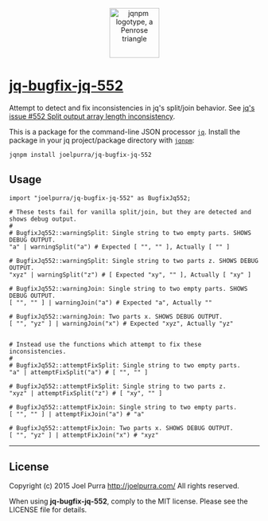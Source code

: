 <p align="center">
  <img src="https://rawgit.com/joelpurra/jqnpm/master/resources/logotype/penrose-triangle.svg" alt="jqnpm logotype, a Penrose triangle" width="100" />
</p>

# [jq-bugfix-jq-552](https://github.com/joelpurra/jq-bugfix-jq-552)

Attempt to detect and fix inconsistencies in jq's split/join behavior. See [jq's issue #552 Split output array length inconsistency](https://github.com/stedolan/jq/issues/552).

This is a package for the command-line JSON processor [`jq`](https://stedolan.github.io/jq/). Install the package in your jq project/package directory with [`jqnpm`](https://github.com/joelpurra/jqnpm):

```bash
jqnpm install joelpurra/jq-bugfix-jq-552
```



## Usage


```jq
import "joelpurra/jq-bugfix-jq-552" as BugfixJq552;

# These tests fail for vanilla split/join, but they are detected and shows debug output.
#
# BugfixJq552::warningSplit: Single string to two empty parts. SHOWS DEBUG OUTPUT.
"a" | warningSplit("a") # Expected [ "", "" ], Actually [ "" ]

# BugfixJq552::warningSplit: Single string to two parts z. SHOWS DEBUG OUTPUT.
"xyz" | warningSplit("z") # [ Expected "xy", "" ], Actually [ "xy" ]

# BugfixJq552::warningJoin: Single string to two empty parts. SHOWS DEBUG OUTPUT.
[ "", "" ] | warningJoin("a") # Expected "a", Actually ""

# BugfixJq552::warningJoin: Two parts x. SHOWS DEBUG OUTPUT.
[ "", "yz" ] | warningJoin("x") # Expected "xyz", Actually "yz"


# Instead use the functions which attempt to fix these inconsistencies.
#
# BugfixJq552::attemptFixSplit: Single string to two empty parts.
"a" | attemptFixSplit("a") # [ "", "" ]

# BugfixJq552::attemptFixSplit: Single string to two parts z.
"xyz" | attemptFixSplit("z") # [ "xy", "" ]

# BugfixJq552::attemptFixJoin: Single string to two empty parts.
[ "", "" ] | attemptFixJoin("a") # "a"

# BugfixJq552::attemptFixJoin: Two parts x. SHOWS DEBUG OUTPUT.
[ "", "yz" ] | attemptFixJoin("x") # "xyz"
```



---

## License
Copyright (c) 2015 Joel Purra <http://joelpurra.com/>
All rights reserved.

When using **jq-bugfix-jq-552**, comply to the MIT license. Please see the LICENSE file for details.
